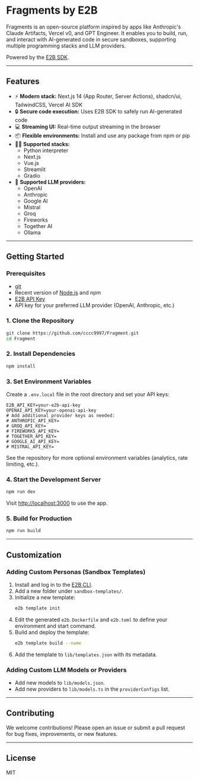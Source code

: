 
# Fragments by E2B

Fragments is an open-source platform inspired by apps like Anthropic's Claude Artifacts, Vercel v0, and GPT Engineer. It enables you to build, run, and interact with AI-generated code in secure sandboxes, supporting multiple programming stacks and LLM providers.

Powered by the [E2B SDK](https://e2b.dev/).

---

## Features

- ⚡️ **Modern stack:** Next.js 14 (App Router, Server Actions), shadcn/ui, TailwindCSS, Vercel AI SDK  
- 🔒 **Secure code execution:** Uses E2B SDK to safely run AI-generated code  
- 💻 **Streaming UI:** Real-time output streaming in the browser  
- 📦 **Flexible environments:** Install and use any package from npm or pip  
- 🧑‍💻 **Supported stacks:**  
  - Python interpreter
  - Next.js
  - Vue.js
  - Streamlit
  - Gradio
- 🤖 **Supported LLM providers:**  
  - OpenAI
  - Anthropic
  - Google AI
  - Mistral
  - Groq
  - Fireworks
  - Together AI
  - Ollama

---

## Getting Started

### Prerequisites

- [git](https://git-scm.com/)
- Recent version of [Node.js](https://nodejs.org/) and npm
- [E2B API Key](https://e2b.dev/)
- API key for your preferred LLM provider (OpenAI, Anthropic, etc.)

### 1. Clone the Repository

```bash
git clone https://github.com/cccc9997/Fragment.git
cd Fragment
```

### 2. Install Dependencies

```bash
npm install
```

### 3. Set Environment Variables

Create a `.env.local` file in the root directory and set your API keys:

```env
E2B_API_KEY=your-e2b-api-key
OPENAI_API_KEY=your-openai-api-key
# Add additional provider keys as needed:
# ANTHROPIC_API_KEY=
# GROQ_API_KEY=
# FIREWORKS_API_KEY=
# TOGETHER_API_KEY=
# GOOGLE_AI_API_KEY=
# MISTRAL_API_KEY=
```
See the repository for more optional environment variables (analytics, rate limiting, etc.).

### 4. Start the Development Server

```bash
npm run dev
```

Visit [http://localhost:3000](http://localhost:3000) to use the app.

### 5. Build for Production

```bash
npm run build
```

---

## Customization

### Adding Custom Personas (Sandbox Templates)

1. Install and log in to the [E2B CLI](https://e2b.dev/docs/cli).
2. Add a new folder under `sandbox-templates/`.
3. Initialize a new template:
   ```bash
   e2b template init
   ```
4. Edit the generated `e2b.Dockerfile` and `e2b.toml` to define your environment and start command.
5. Build and deploy the template:
   ```bash
   e2b template build --name 
   ```
6. Add the template to `lib/templates.json` with its metadata.

### Adding Custom LLM Models or Providers

- Add new models to `lib/models.json`.
- Add new providers to `lib/models.ts` in the `providerConfigs` list.

---

## Contributing

We welcome contributions! Please open an issue or submit a pull request for bug fixes, improvements, or new features.

---

## License

MIT

